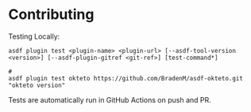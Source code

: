 # Contributing

Testing Locally:

```shell
asdf plugin test <plugin-name> <plugin-url> [--asdf-tool-version <version>] [--asdf-plugin-gitref <git-ref>] [test-command*]

#
asdf plugin test okteto https://github.com/BradenM/asdf-okteto.git "okteto version"
```

Tests are automatically run in GitHub Actions on push and PR.
